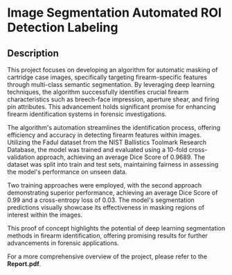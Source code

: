 # Image Segmentation Automated ROI Detection Labeling

## Description

This project focuses on developing an algorithm for automatic masking of cartridge case images, specifically targeting firearm-specific features through multi-class semantic segmentation. By leveraging deep learning techniques, the algorithm successfully identifies crucial firearm characteristics such as breech-face impression, aperture shear, and firing pin attributes. This advancement holds significant promise for enhancing firearm identification systems in forensic investigations.

The algorithm's automation streamlines the identification process, offering efficiency and accuracy in detecting firearm features within images. Utilizing the Fadul dataset from the NIST Ballistics Toolmark Research Database, the model was trained and evaluated using a 10-fold cross-validation approach, achieving an average Dice Score of 0.9689. The dataset was split into train and test sets, maintaining fairness in assessing the model's performance on unseen data.

Two training approaches were employed, with the second approach demonstrating superior performance, achieving an average Dice Score of 0.99 and a cross-entropy loss of 0.03. The model's segmentation predictions visually showcase its effectiveness in masking regions of interest within the images.

This proof of concept highlights the potential of deep learning segmentation methods in firearm identification, offering promising results for further advancements in forensic applications.

For a more comprehensive overview of the project, please refer to the **Report.pdf**.

